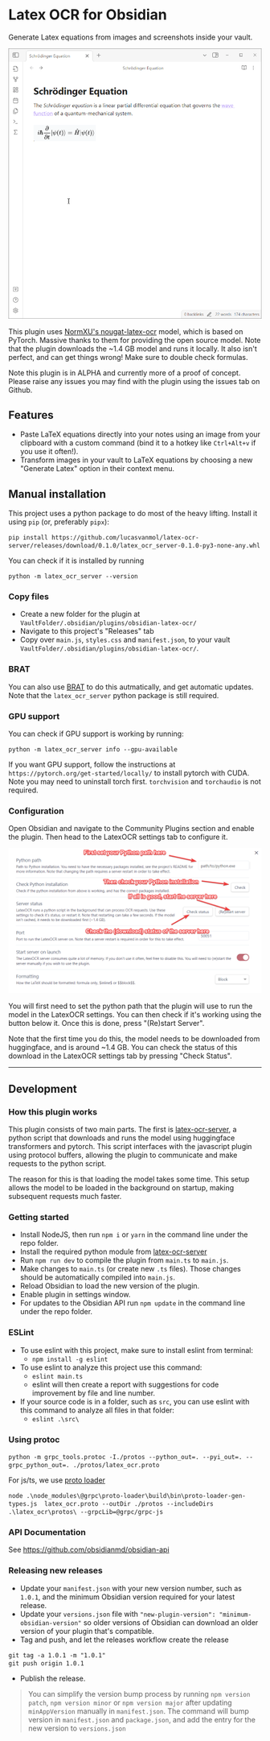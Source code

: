 # Latex OCR for Obsidian

Generate Latex equations from images and screenshots inside your vault.

![demo](images/demo.gif)

This plugin uses [NormXU's nougat-latex-ocr](https://github.com/NormXU/nougat-latex-ocr) model, which is based on PyTorch. Massive thanks to them for providing the open source model. Note that the plugin downloads the ~1.4 GB model and runs it locally. It also isn't perfect, and can get things wrong! Make sure to double check formulas.

Note this plugin is in ALPHA and currently more of a proof of concept. Please raise any issues you may find with the plugin using the issues tab on Github.

## Features

- Paste LaTeX equations directly into your notes using an image from your clipboard with a custom command (bind it to a hotkey like `Ctrl+Alt+v` if you use it often!).
- Transform images in your vault to LaTeX equations by choosing a new "Generate Latex" option in their context menu.

## Manual installation

This project uses a python package to do most of the heavy lifting. Install it using `pip` (or, preferably `pipx`):

```
pip install https://github.com/lucasvanmol/latex-ocr-server/releases/download/0.1.0/latex_ocr_server-0.1.0-py3-none-any.whl
```

You can check if it is installed by running

```
python -m latex_ocr_server --version
```


### Copy files

- Create a new folder for the plugin at `VaultFolder/.obsidian/plugins/obsidian-latex-ocr/`
- Navigate to this project's "Releases" tab
- Copy over `main.js`, `styles.css` and `manifest.json`, to your vault `VaultFolder/.obsidian/plugins/obsidian-latex-ocr/`.

### BRAT

You can also use [BRAT](https://github.com/TfTHacker/obsidian42-brat) to do this autmatically, and get automatic updates. Note that the `latex_ocr_server` python package is still required.

### GPU support

You can check if GPU support is working by running:

```
python -m latex_ocr_server info --gpu-available
```

If you want GPU support, follow the instructions at `https://pytorch.org/get-started/locally/` to install pytorch with CUDA. Note you may need to uninstall torch first. `torchvision` and `torchaudio` is not required. 

### Configuration

Open Obsidian and navigate to the Community Plugins section and enable the plugin. Then head to the LatexOCR settings tab to configure it.

![settings](images/settings.png)

You will first need to set the python path that the plugin will use to run the model in the LatexOCR settings. You can then check if it's working using the button below it. Once this is done, press "(Re)start Server".

Note that the first time you do this, the model needs to be downloaded from huggingface, and is around ~1.4 GB. You can check the status of this download in the LatexOCR settings tab by pressing "Check Status".

---

## Development

### How this plugin works

This plugin consists of two main parts. The first is [latex-ocr-server](https://github.com/lucasvanmol/latex-ocr-server), a python script that downloads and runs the model using huggingface transformers and pytorch. This script interfaces with the javascript plugin using protocol buffers, allowing the plugin to communicate and make requests to the python script.

The reason for this is that loading the model takes some time. This setup allows the model to be loaded in the background on startup, making subsequent requests much faster.

### Getting started

- Install NodeJS, then run `npm i` or `yarn` in the command line under the repo folder.
- Install the required python module from [latex-ocr-server](https://github.com/lucasvanmol/latex-ocr-server)
- Run `npm run dev` to compile the plugin from `main.ts` to `main.js`.
- Make changes to `main.ts` (or create new `.ts` files). Those changes should be automatically compiled into `main.js`.
- Reload Obsidian to load the new version of the plugin.
- Enable plugin in settings window.
- For updates to the Obsidian API run `npm update` in the command line under the repo folder.

### ESLint
- To use eslint with this project, make sure to install eslint from terminal:
  - `npm install -g eslint`
- To use eslint to analyze this project use this command:
  - `eslint main.ts`
  - eslint will then create a report with suggestions for code improvement by file and line number.
- If your source code is in a folder, such as `src`, you can use eslint with this command to analyze all files in that folder:
  - `eslint .\src\`

### Using protoc

```
python -m grpc_tools.protoc -I./protos --python_out=. --pyi_out=. --grpc_python_out=. ./protos/latex_ocr.proto
```

For js/ts, we use [proto loader](https://www.npmjs.com/package/@grpc/proto-loader#example-usage)
```
node .\node_modules\@grpc\proto-loader\build\bin\proto-loader-gen-types.js  latex_ocr.proto --outDir ./protos --includeDirs .\latex_ocr\protos\ --grpcLib=@grpc/grpc-js
```

### API Documentation

See https://github.com/obsidianmd/obsidian-api

### Releasing new releases

- Update your `manifest.json` with your new version number, such as `1.0.1`, and the minimum Obsidian version required for your latest release.
- Update your `versions.json` file with `"new-plugin-version": "minimum-obsidian-version"` so older versions of Obsidian can download an older version of your plugin that's compatible.
- Tag and push, and let the releases workflow create the release
```
git tag -a 1.0.1 -m "1.0.1"
git push origin 1.0.1
```
- Publish the release.

> You can simplify the version bump process by running `npm version patch`, `npm version minor` or `npm version major` after updating `minAppVersion` manually in `manifest.json`.
> The command will bump version in `manifest.json` and `package.json`, and add the entry for the new version to `versions.json`

